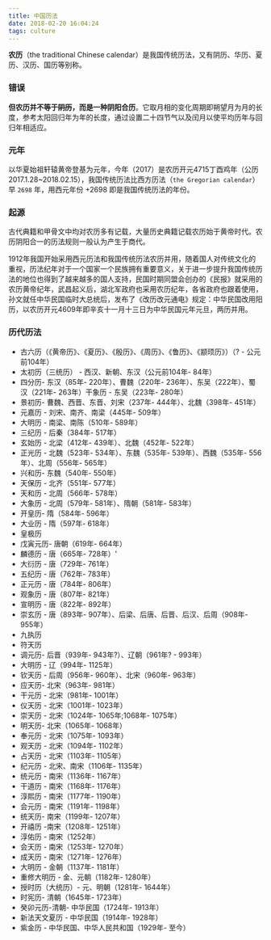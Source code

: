 ```yaml
---
title: 中国历法
date: 2018-02-20 16:04:24
tags: culture
---
```

**农历**（the traditional Chinese calendar）是我国传统历法，又有阴历、华历、夏历、汉历、国历等别称。

### 错误

**但农历并不等于**~~**阴历**~~**，而是一种阴阳合历**。它取月相的变化周期即朔望月为月的长度，参考太阳回归年为年的长度，通过设置二十四节气以及闰月以使平均历年与回归年相适应。

### 元年

以华夏始祖轩辕黄帝登基为元年，今年（2017）是农历开元4715丁酉鸡年（公历2017.1.28~2018.02.15），我国传统历法比西方历法（`the Gregorian calendar`）早 `2698` 年，用西元年份 +2698 即是我国传统历法的年份。

### 起源

古代典籍和甲骨文中均对农历多有记载，大量历史典籍记载农历始于黄帝时代。农历阴阳合一的历法规则一般认为产生于商代。

1912年我国开始采用西元历法和我国传统历法农历并用，随着国人对传统文化的重视，历法纪年对于一个国家一个民族拥有重要意义，关于进一步提升我国传统历法的地位也得到了越来越多的国人支持，民国时期同盟会创办的《民报》就采用的农历黄帝纪年，武昌起义后，湖北军政府也采用农历纪年，各省政府也跟着使用， 孙文就任中华民国临时大总统后，发布了《改历改元通电》规定：中华民国改用阳历，以农历开元4609年即辛亥十一月十三日为中华民国元年元旦，两历并用。
<!-- more -->
### 历代历法

* 古六历（《黄帝历》、《夏历》、《殷历》、《周历》、《鲁历》、《颛顼历》）（? - 公元前104年）
* 太初历（三统历） - 西汉、新朝、东汉（公元前104年- 84年）
* 四分历- 东汉（85年- 220年）、曹魏（220年- 236年）、东吴（222年）、蜀汉（221年- 263年）干象历 - 东吴（223年- 280年）
* 景初历- 曹魏、西晋、东晋、刘宋（237年- 444年）、北魏（398年- 451年）
* 元嘉历 - 刘宋、南齐、南梁（445年- 509年）
* 大明历 - 南梁、南陈（510年- 589年）
* 三纪历 - 后秦（384年- 517年）
* 玄始历 - 北梁（412年- 439年）、北魏（452年- 522年）
* 正光历 - 北魏（523年- 534年）、东魏（535年- 539年）、西魏（535年- 556年）、北周（556年- 565年）
* 兴和历- 东魏（540年- 550年）
* 天保历 - 北齐（551年- 577年）
* 天和历 - 北周（566年- 578年）
* 大象历 - 北周（579年- 581年）、隋朝（581年- 583年）
* 开皇历- 隋（584年- 596年）
* 大业历 - 隋（597年- 618年）
* 皇极历
* 戊寅元历- 唐朝（619年- 664年）
* 麟德历 - 唐（665年- 728年）'
* 大衍历 - 唐（729年- 761年）
* 五纪历 - 唐（762年- 783年）
* 正元历 - 唐（784年- 806年）
* 观象历 - 唐（807年- 821年）
* 宣明历 - 唐（822年- 892年）
* 崇玄历 - 唐（893年- 907年）、后梁、后唐、后晋、后汉、后周（908年- 955年）
* 九执历
* 符天历
* 调元历- 后晋（939年- 943年?）、辽朝（961年? - 993年）
* 大明历 - 辽（994年- 1125年）
* 钦天历 - 后周（956年- 960年）、北宋（960年- 963年）
* 应天历- 北宋（963年- 981年）
* 干元历 - 北宋（981年- 1001年）
* 仪天历 - 北宋（1001年- 1023年）
* 崇天历 - 北宋（1024年- 1065年;1068年- 1075年）
* 明天历- 北宋（1065年- 1068年）
* 奉元历 - 北宋（1075年- 1093年）
* 观天历 - 北宋（1094年- 1102年）
* 占天历 - 北宋（1103年- 1105年）
* 纪元历 - 北宋、南宋（1106年- 1135年）
* 统元历 - 南宋（1136年- 1167年）
* 干道历 - 南宋（1168年- 1176年）
* 淳熙历 - 南宋（1177年- 1190年）
* 会元历 - 南宋（1191年- 1198年）
* 统天历- 南宋（1199年- 1207年）
* 开禧历 -南宋（1208年- 1251年）
* 淳佑历 - 南宋（1252年）
* 会天历 - 南宋（1253年- 1270年）
* 成天历 - 南宋（1271年- 1276年）
* 大明历 - 金朝（1137年- 1181年）
* 重修大明历 - 金、元朝（1182年- 1280年）
* 授时历（大统历）- 元、明朝（1281年- 1644年）
* 时宪历- 清朝（1645年- 1723年）
* 癸卯元历-清朝- 中华民国（1724年- 1913年）
* 新法天文夏历 - 中华民国（1914年- 1928年）
* 紫金历 - 中华民国、中华人民共和国（1929年- 至今）
